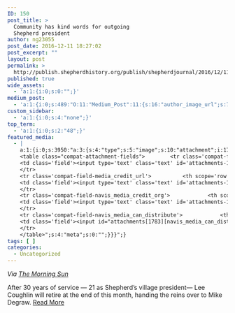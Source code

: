 ```yaml
---
ID: 150
post_title: >
  Community has kind words for outgoing
  Shepherd president
author: ng23055
post_date: 2016-12-11 18:27:02
post_excerpt: ""
layout: post
permalink: >
  http://publish.shepherdhistory.org/publish/shepherdjournal/2016/12/11/community-has-kind-words-for-outgoing-shepherd-president/
published: true
wide_assets:
  - 'a:1:{i:0;s:0:"";}'
medium_post:
  - 'a:1:{i:0;s:489:"O:11:"Medium_Post":11:{s:16:"author_image_url";s:75:"https://cdn-images-1.medium.com/fit/c/200/200/1*SqJTY-3vzTSKsiqc5-cV_A.jpeg";s:10:"author_url";s:28:"https://medium.com/@morga2ja";s:11:"byline_name";N;s:12:"byline_email";N;s:10:"cross_link";s:2:"no";s:2:"id";s:12:"86ebd37fc931";s:21:"follower_notification";s:2:"no";s:7:"license";s:19:"all-rights-reserved";s:14:"publication_id";s:12:"f45ad4d6ec92";s:6:"status";s:5:"draft";s:3:"url";s:41:"https://medium.com/@morga2ja/86ebd37fc931";}";}'
custom_sidebar:
  - 'a:1:{i:0;s:4:"none";}'
top_term:
  - 'a:1:{i:0;s:2:"48";}'
featured_media:
  - |
    a:1:{i:0;s:3950:"a:3:{s:4:"type";s:5:"image";s:10:"attachment";i:1783;s:15:"attachment_data";a:33:{s:2:"id";i:1783;s:5:"title";s:8:"100_0765";s:8:"filename";s:12:"100_0765.jpg";s:3:"url";s:70:"http://www.shepherdhistory.org/wp-content/uploads/2016/12/100_0765.jpg";s:4:"link";s:102:"http://www.shepherdhistory.org/blog/community-has-kind-words-for-outgoing-shepherd-president/100_0765/";s:3:"alt";s:0:"";s:6:"author";s:1:"1";s:11:"description";s:0:"";s:7:"caption";s:0:"";s:4:"name";s:8:"100_0765";s:6:"status";s:7:"inherit";s:10:"uploadedTo";i:1771;s:4:"date";i:1480787557000;s:8:"modified";i:1480787557000;s:9:"menuOrder";i:0;s:4:"mime";s:10:"image/jpeg";s:4:"type";s:5:"image";s:7:"subtype";s:4:"jpeg";s:4:"icon";s:67:"http://www.shepherdhistory.org/wp-includes/images/media/default.png";s:13:"dateFormatted";s:16:"December 3, 2016";s:6:"nonces";a:3:{s:6:"update";s:10:"c4dca3b2c6";s:6:"delete";s:10:"4561d01721";s:4:"edit";s:10:"95155c10db";}s:8:"editLink";s:70:"http://www.shepherdhistory.org/wp-admin/post.php?post=1783&action=edit";s:4:"meta";b:0;s:10:"authorName";s:10:"Jon Morgan";s:14:"uploadedToLink";s:70:"http://www.shepherdhistory.org/wp-admin/post.php?post=1771&action=edit";s:15:"uploadedToTitle";s:56:"Community has kind words for outgoing Shepherd president";s:15:"filesizeInBytes";i:1437331;s:21:"filesizeHumanReadable";s:4:"1 MB";s:5:"sizes";a:4:{s:9:"thumbnail";a:4:{s:6:"height";i:140;s:5:"width";i:140;s:3:"url";s:78:"http://www.shepherdhistory.org/wp-content/uploads/2016/12/100_0765-140x140.jpg";s:11:"orientation";s:9:"landscape";}s:6:"medium";a:4:{s:6:"height";i:252;s:5:"width";i:336;s:3:"url";s:78:"http://www.shepherdhistory.org/wp-content/uploads/2016/12/100_0765-336x252.jpg";s:11:"orientation";s:9:"landscape";}s:5:"large";a:4:{s:6:"height";i:578;s:5:"width";i:771;s:3:"url";s:78:"http://www.shepherdhistory.org/wp-content/uploads/2016/12/100_0765-771x578.jpg";s:11:"orientation";s:9:"landscape";}s:4:"full";a:4:{s:3:"url";s:70:"http://www.shepherdhistory.org/wp-content/uploads/2016/12/100_0765.jpg";s:6:"height";i:2448;s:5:"width";i:3264;s:11:"orientation";s:9:"landscape";}}s:6:"height";i:2448;s:5:"width";i:3264;s:11:"orientation";s:9:"landscape";s:6:"compat";a:2:{s:4:"item";s:1723:"<input type="hidden" name="attachments[1783][menu_order]" value="0" /><p class="media-types media-types-required-info">Required fields are marked <span class="required">*</span></p>
    <table class="compat-attachment-fields">		<tr class='compat-field-media_credit'>			<th scope='row' class='label'><label for='attachments-1783-media_credit'><span class='alignleft'>Credit</span><br class='clear' /></label></th>
    <td class='field'><input type='text' class='text' id='attachments-1783-media_credit' name='attachments[1783][media_credit]' value=''  /></td>
    </tr>
    <tr class='compat-field-media_credit_url'>			<th scope='row' class='label'><label for='attachments-1783-media_credit_url'><span class='alignleft'>Credit URL</span><br class='clear' /></label></th>
    <td class='field'><input type='text' class='text' id='attachments-1783-media_credit_url' name='attachments[1783][media_credit_url]' value=''  /></td>
    </tr>
    <tr class='compat-field-navis_media_credit_org'>			<th scope='row' class='label'><label for='attachments-1783-navis_media_credit_org'><span class='alignleft'>Organization</span><br class='clear' /></label></th>
    <td class='field'><input type='text' class='text' id='attachments-1783-navis_media_credit_org' name='attachments[1783][navis_media_credit_org]' value=''  /></td>
    </tr>
    <tr class='compat-field-navis_media_can_distribute'>			<th scope='row' class='label'><label for='attachments-1783-navis_media_can_distribute'><span class='alignleft'>Can<br />distribute?</span><br class='clear' /></label></th>
    <td class='field'><input id="attachments[1783][navis_media_can_distribute]" name="attachments[1783][navis_media_can_distribute]" type="checkbox" value="1"  /></td>
    </tr>
    </table>";s:4:"meta";s:0:"";}}}";}
tags: [ ]
categories:
  - Uncategorized
---
```

<em>Via <a href="http://www.themorningsun.com/">The Morning Sun</a></em>

After 30 years of service — 21 as Shepherd’s village president— Lee Coughlin will retire at the end of this month, handing the reins over to Mike Degraw. <a href="http://www.themorningsun.com/general-news/20161201/community-has-kind-words-for-outgoing-shepherd-president">Read More</a>